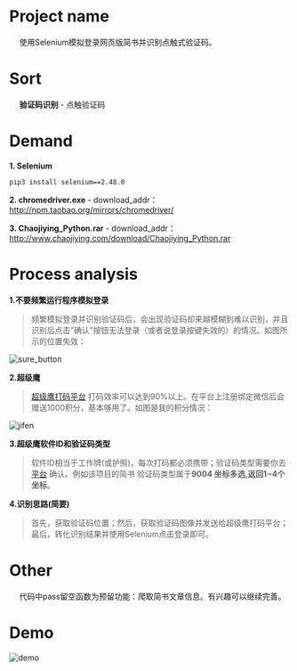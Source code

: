 # Project name
&emsp; 使用Selenium模拟登录网页版简书并识别点触式验证码。

# Sort
&emsp;  **验证码识别** - 点触验证码

# Demand
**1. Selenium**
```
pip3 install selenium==2.48.0
```
**2. chromedriver.exe** - download_addr：http://npm.taobao.org/mirrors/chromedriver/  

**3. Chaojiying_Python.rar** - download_addr：http://www.chaojiying.com/download/Chaojiying_Python.rar

# Process analysis
**1.不要频繁运行程序模拟登录**
> 频繁模拟登录并识别验证码后，会出现验证码却来越模糊到难以识别，并且识别后点击"确认"按钮无法登录（或者说登录按键失效的）的情况。如图所示的位置失效：

![sure_button](https://github.com/Northxw/Python3_WebSpider/blob/master/12-Crack_Jianshu/require/code_demo.png)

**2.超级鹰**
> [超级鹰打码平台](http://www.chaojiying.com/) 打码效率可以达到90%以上。在平台上注册绑定微信后会赠送1000积分，基本够用了。如图是我的积分情况：

![jifen](https://github.com/Northxw/Python3_WebSpider/blob/master/12-Crack_Jianshu/require/chaojiying.png)

**3.超级鹰软件ID和验证码类型**
> 软件ID相当于工作牌(或护照)，每次打码都必须携带；验证码类型需要你去 [平台](http://www.chaojiying.com/price.html#table-item5) 确认。例如该项目的简书
验证码类型属于**9004	坐标多选,返回1~4个坐标**。

**4.识别思路(简要)**
> 首先，获取验证码位置；然后，获取验证码图像并发送给超级鹰打码平台；最后，转化识别结果并使用Selenium点击登录即可。

# Other
&emsp; 代码中pass留空函数为预留功能：爬取简书文章信息。有兴趣可以继续完善。

# Demo
![demo](https://github.com/Northxw/Python3_WebSpider/blob/master/12-Crack_Jianshu/require/demo.gif)
